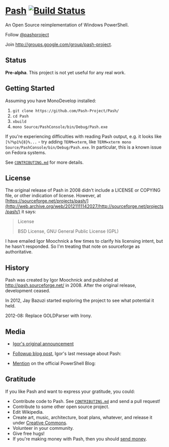 [Pash](https://github.com/Pash-Project/Pash/) [![Build Status](https://secure.travis-ci.org/Pash-Project/Pash.png?branch=master )](http://travis-ci.org/Pash-Project/Pash)
====

An Open Source reimplementation of Windows PowerShell.  

Follow [@pashproject](http://twitter.com/pashproject)

Join http://groups.google.com/group/pash-project.

Status
------

**Pre-alpha**. This project is not yet useful for any real work.

Getting Started
---------------

<!-- Keep this in synch with CONTRIBUTING.md -->

Assuming you have MonoDevelop installed:

1. `git clone https://github.com/Pash-Project/Pash/`
2. `cd Pash`
3. `xbuild`
4. `mono Source/PashConsole/bin/Debug/Pash.exe`

If you're experiencing difficulties with reading Pash output, e.g. it looks like `[%?%p1%{8}%...` - try adding `TERM=xterm`, like `TERM=xterm mono Source/PashConsole/bin/Debug/Pash.exe`. In particular, this is a known issue on Fedora systems.

See [`CONTRIBUTING.md`](CONTRIBUTING.md) for more details.

License
-------

The original release of Pash in 2008 didn't include a LICENSE or COPYING file, or other indication of license. However, at [https://sourceforge.net/projects/pash/](http://web.archive.org/web/20121111142027/http://sourceforge.net/projects/pash/) it says:

> License
>
> BSD License, GNU General Public License (GPL)

I have emailed Igor Moochnick a few times to clarify his licensing intent, but he hasn't responded. So I'm treating that note on sourceforge as authoritative.


History
-------

Pash was created by Igor Moochnick and published at http://pash.sourceforge.net/ in 2008. After the original release, development ceased.

In 2012, Jay Bazuzi started exploring the project to see what potential it held.

2012-08: Replace GOLDParser with Irony.


Media
-----

- [Igor's original announcement](http://igorshare.wordpress.com/2008/04/06/pash-cross-platform-powershell-is-out-in-the-wild-announcement/)

- [Followup blog post](http://igorshare.wordpress.com/2008/04/08/more-on-pash-mono-and-codecamp-9/), Igor's last message about Pash: 

- [Mention](http://blogs.msdn.com/b/powershell/archive/2008/04/08/powershell-on-linux-solaris-mac-etc.aspx) on the official PowerShell Blog: 


Gratitude
---------

If you like Pash and want to express your gratitude, you could:

- Contribute code to Pash. See [`CONTRIBUTING.md`](https://github.com/Pash-Project/Pash/blob/master/CONTRIBUTING.md) and send a pull request!
- Contribute to some other open source project.
- Edit Wikipedia.
- Create art, music, architecture, boat plans, whatever, and release it under [Creative Commons](http://creativecommons.org/licenses/by-sa/2.5/).
- Volunteer in your community.
- Give free hugs!
- If you're making money with Pash, then you should [send money](https://www.gittip.com/PashProject/).
